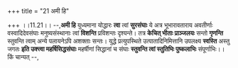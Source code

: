 +++
title = "21 अमी हि"

+++
।।11.21।। --,**अमी हि** युध्यमाना योद्धारः **त्वा** त्वां **सुरसंघाः**
ये अत्र भूभारावताराय अवतीर्णाः वस्वादिदेवसंघाः मनुष्यसंस्थानाः त्वां
**विशन्ति** प्रविशन्तः दृश्यन्ते। तत्र **केचित् भीताः प्राञ्जलयः** सन्तो
**गृणन्ति** स्तुवन्ति त्वाम् अन्ये पलायनेऽपि अशक्ताः सन्तः। युद्धे
प्रत्युपस्थिते उत्पातादिनिमित्तानि उपलक्ष्य **स्वस्ति** अस्तु जगतः **इति
उक्त्त्वा महर्षिसिद्धसंघाः** महर्षीणां सिद्धानां च संघाः **स्तुवन्ति
त्वां स्तुतिभिः पुष्कलाभिः** संपूर्णाभिः।। किं चान्यत् --,
